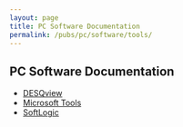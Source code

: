```yaml
---
layout: page
title: PC Software Documentation
permalink: /pubs/pc/software/tools/
---
```


PC Software Documentation
-------------------------

* [DESQview](other/desqview/)
* [Microsoft Tools](microsoft/)
* [SoftLogic](softlogic/)
